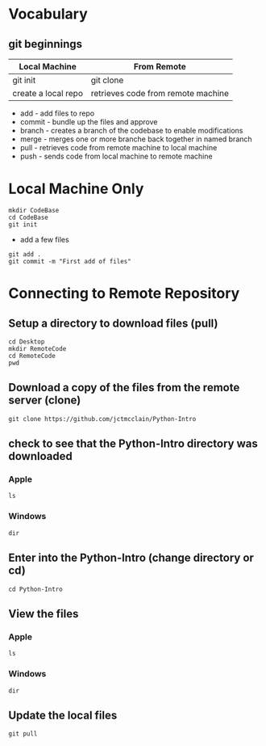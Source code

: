 # Vocabulary 

## git beginnings
| Local Machine       | From Remote | 
| ------------------- | ----------- | 
| git init            | git clone   |
| create a local repo | retrieves code from remote machine |


* add - add files to repo
* commit - bundle up the files and approve
* branch - creates a branch of the codebase to enable modifications
* merge - merges one or more branche back together in named branch
* pull - retrieves code from remote machine to local machine 
* push - sends code from local machine to remote machine

# Local Machine Only
```shell
mkdir CodeBase
cd CodeBase
git init
```
* add a few files
```shell
git add .
git commit -m "First add of files"
```
  
# Connecting to Remote Repository

## Setup a directory to download files (pull)

```shell
cd Desktop
mkdir RemoteCode
cd RemoteCode
pwd
```

## Download a copy of the files from the remote server  (clone)
```shell
git clone https://github.com/jctmcclain/Python-Intro
```

## check to see that the Python-Intro directory was downloaded

### Apple
```shell
ls 
```

### Windows
```shell
dir
```

## Enter into the Python-Intro (change directory or cd)
```shell
cd Python-Intro
```

## View the files

### Apple
```shell
ls 
```

### Windows
```shell
dir
```

## Update the local files 
```shell
git pull
```


